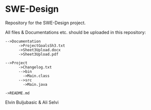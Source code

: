 # SWE-Design
Repository for the SWE-Design project.

All files & Documentations etc. should be uploaded in this repository:

    -->Documentation
          ->ProjectGoalsSh3.txt
          ->Sheet3Upload.docx
          ->Sheet3Upload.pdf

    -->Project
          ->Changelog.txt
          -->bin
            ->Main.class
          -->src
            ->Main.java

    ->README.md



Elvin Buljubasic & Ali Selvi


